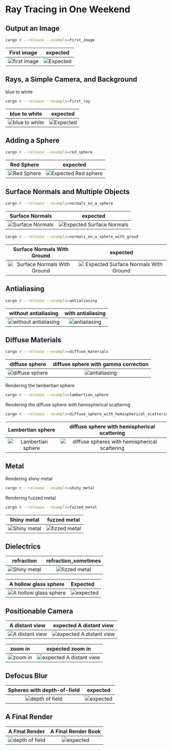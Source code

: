 # Ray Tracing in One Weekend

## Output an Image

```bash
cargo r --release --example=first_image 
```

First image                     |  expected
:-------------------------:|:----------------------------------:
![first image ](images/first_image.png) |  ![Expected ](https://raytracing.github.io/images/img-1.01-first-ppm-image.png)

## Rays, a Simple Camera, and Background

blue to white

```bash
cargo r --release --example=first_ray
```

blue to white                  |  expected
:-------------------------:|:---------:
![blue to white  ](images/first_ray.png) |  ![Expected](https://raytracing.github.io/images/img-1.02-blue-to-white.png)

## Adding a Sphere

```bash
cargo r --release --example=red_sphere
```

Red Sphere                    |  expected
:-------------------------:|:---------:
![Red Sphere ](images/red_sphere.png) |  ![Expected Red sphere](https://raytracing.github.io/images/img-1.03-red-sphere.png)

## Surface Normals and Multiple Objects

```bash
cargo r --release --example=normals_on_a_sphere
```

Surface Normals                     |  expected
:----------------------------------------------------------:|:---------------------------------------------------------------------------------------------------:
![Surface Normals](images/normal_on_sphere.png) |  ![Expected Surface Normals](https://raytracing.github.io/images/img-1.04-normals-sphere.png)

```bash
cargo r --release --example=normals_on_a_sphere_with_groud
```

Surface Normals With Ground                     |  expected
:-------------------------:|:---------:
![Surface Normals With Ground ](images/normal_on_sphere_with_ground.png) |  ![Expected Surface Normals With Ground](https://raytracing.github.io/images/img-1.05-normals-sphere-ground.png)

## Antialiasing

```bash
cargo r --release --example=antialiasing
```

without antialiasing         |  with antialiasing
:-------------------------:|:---------:
![without antialiasing](images/normal_on_sphere_with_ground.png) |  ![antialiasing](images/antialiasing.png)

## Diffuse Materials

```bash
cargo r --release --example=diffuse_materials
```

diffuse sphere         |  diffuse sphere with gamma correction
:-------------------------:|:---------:
![diffuse sphere](images/diffuse_material.png) |  ![antialiasing](images/diffuse_material_with_gamma.png)

Rendering the lambertian sphere

```bash
cargo r --release --example=lambertian_sphere
```

Rendering the diffuse sphere with hemispherical scattering

```bash
cargo r --release --example=diffuse_sphere_with_hemispherical_scattering 
```

|Lambertian sphere| diffuse sphere with hemispherical scattering|
:-------------------------:|:-------:|
![ Lambertian sphere](images/lambertian_shpere.png) | ![diffuse spheres with hemispherical scattering](images/diffuse_sphere_with_hemispherical_scattering.png)

## Metal

Rendering shiny metal

```bash
cargo r --release --example=shiny_metal
```

Rendering  fuzzed metal

```bash
cargo r --release --example=fuzzed_metal
```

|Shiny metal| fuzzed metal|
:-------------------------:|:-------:|
![ Shiny metal](images/shiny_metal.png) | ![fizzed metal](images/fuzzed_metal.png)

## Dielectrics

|refraction| refraction_sometimes|
:-------------------------:|:-------:|
![ Shiny metal](images/refraction.png) | ![fizzed metal](images/refraction_sometimes.png)

|A hollow glass sphere| Expected|
:-------------------------:|:------------|
|![A hollow glass sphere](images/hollow_glass_sphere.png)|![expected](https://raytracing.github.io/images/img-1.16-glass-hollow.png)

## Positionable Camera

|A distant view| expected A distant view|
:-------------------------:|:-------:|
![ A distant view](images/distance_view.png) | ![expected A distant view](https://raytracing.github.io/images/img-1.18-view-distant.png)

|zoom in| expected zoom in|
:-------------------------:|:-------:|
![zoom in](images/zoom_in.png) | ![expected A distant view](https://raytracing.github.io/images/img-1.19-view-zoom.png)

## Defocus Blur

|Spheres with depth-of-field | expected |
|:--------------------------:|:--------:|
|![depth of field](images/spheres_with_depth_of_field.png)|![expected](https://raytracing.github.io/images/img-1.20-depth-of-field.png)

## A Final Render

|A Final Render | A Final Render Book |
|:--------------------------:|:--------:|
|![depth of field](images/final_render.png)|![expected](https://raytracing.github.io/images/img-1.21-book1-final.jpg)
